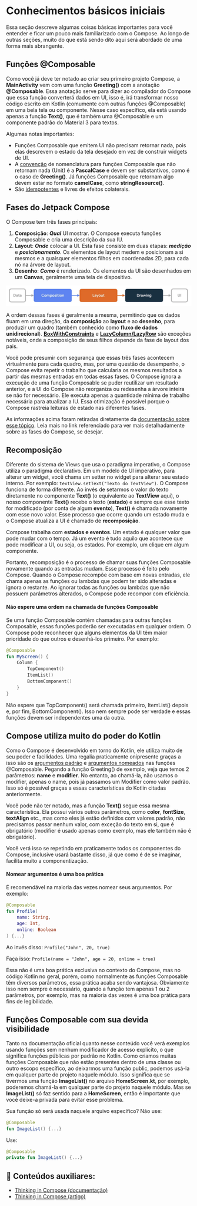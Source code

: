 # Conhecimentos básicos iniciais

Essa seção descreve algumas coisas básicas importantes para você entender e ficar um pouco mais familiarizado com o Compose. Ao longo de outras seções, muito do que está sendo dito aqui será abordado de uma forma mais abrangente.

## Funções @Composable

Como você já deve ter notado ao criar seu primeiro projeto Compose, a **MainActivity** vem com uma função **Greeting()** com a anotação **@Composable**. Essa anotação serve para dizer ao compilador do Compose que essa função converterá dados em UI, isso é, irá transformar nosso código escrito em Kotlin (comumente com outras funções @Composable) em uma bela tela ou componente. Nesse caso específico, ela está usando apenas a função **Text()**, que é também uma @Composable e um componente padrão do Material 3 para textos.

Algumas notas importantes:

- Funções Composable que emitem UI não precisam retornar nada, pois elas descrevem o estado da tela desejado em vez de construir widgets de UI.
- A [convenção](https://github.com/androidx/androidx/blob/androidx-main/compose/docs/compose-api-guidelines.md#naming-unit-composable-functions-as-entities) de nomenclatura para funções Composable que não retornam nada (Unit) é a **PascalCase** e devem ser substantivos, como é o caso de **Greeting()**. Já funções Composable que retornam algo devem estar no formato **camelCase**, como **stringResource()**.
- São [idempotentes](https://en.wikipedia.org/wiki/Idempotence#Computer_science_meaning) e livres de efeitos colaterais.

## Fases do Jetpack Compose

O Compose tem três fases principais:

1. **Composição**: ***Qual*** UI mostrar. O Compose executa funções Composable e cria uma descrição da sua IU.
2. **Layout**: ***Onde*** colocar a UI. Esta fase consiste em duas etapas: ***medição*** e ***posicionamento***. Os elementos de layout medem e posicionam a si mesmos e a quaisquer elementos filhos em coordenadas 2D, para cada nó na árvore de layout.
3. **Desenho**: ***Como*** é renderizado. Os elementos da UI são desenhados em um **Canvas**, geralmente uma tela de dispositivo.

![Fases do Jetpack Compose](basic/img-01.png)

A ordem dessas fases é geralmente a mesma, permitindo que os dados fluam em uma direção, da **composição** ao **layout** e ao **desenho**, para produzir um quadro (também conhecido como **fluxo de dados unidirecional**). [**BoxWithConstraints**](https://developer.android.com/jetpack/compose/layouts/basics#constraints) e [**LazyColumn/LazyRow**](../lists) são exceções notáveis, onde a composição de seus filhos depende da fase de layout dos pais.

Você pode presumir com segurança que essas três fases acontecem virtualmente para cada quadro, mas, por uma questão de desempenho, o Compose evita repetir o trabalho que calcularia os mesmos resultados a partir das mesmas entradas em todas essas fases. O Compose ignora a execução de uma função Composable se puder reutilizar um resultado anterior, e a UI do Compose não reorganiza ou redesenha a árvore inteira se não for necessário. Ele executa apenas a quantidade mínima de trabalho necessária para atualizar a IU. Essa otimização é possível porque o Compose rastreia leituras de estado nas diferentes fases.

As informações acima foram retiradas diretamente da [documentação sobre esse tópico](https://developer.android.com/jetpack/compose/phases). Leia mais no link referenciado para ver mais detalhadamente sobre as fases do Compose, se desejar.

## Recomposição

Diferente do sistema de Views que usa o paradigma imperativo, o Compose utiliza o paradigma declarativo. Em um modelo de UI imperativo, para alterar um widget, você chama um setter no widget para alterar seu estado interno. Por exemplo: ```textView.setText("Texto do TextView")```. O Compose funciona de forma diferente. Ao invés de setarmos o valor do texto diretamente no componente **Text()** (o equivalente ao **TextView** aqui), o nosso componente **Text()** recebe o texto (**estado**) e sempre que esse texto for modificado (por conta de algum **evento**), **Text()** é chamada novamente com esse novo valor. Esse processo que ocorre quando um estado muda e o Compose atualiza a UI é chamado de **recomposição**.

Compose trabalha com **estados e eventos**. Um estado é qualquer valor que pode mudar com o tempo. Já um evento é tudo aquilo que acontece que pode modificar a UI, ou seja, os estados. Por exemplo, um clique em algum componente.

Portanto, recomposição é o processo de chamar suas funções Composable novamente quando as entradas mudam. Esse processo é feito pelo Compose. Quando o Compose recompõe com base em novas entradas, ele chama apenas as funções ou lambdas que podem ter sido alteradas e ignora o restante. Ao ignorar todas as funções ou lambdas que não possuem parâmetros alterados, o Compose pode recompor com eficiência.

#### Não espere uma ordem na chamada de funções Composable

Se uma função Composable contém chamadas para outras funções Composable, essas funções poderão ser executadas em qualquer ordem. O Compose pode reconhecer que alguns elementos da UI têm maior prioridade do que outros e desenhá-los primeiro. Por exemplo:

```kotlin
@Composable
fun MyScreen() {
    Column {
        TopComponent()
        ItemList()
        BottomComponent()
    }
}
```

Não espere que TopComponent() será chamada primeiro, ItemList() depois e, por fim, BottomComponent(). Isso nem sempre pode ser verdade e essas funções devem ser independentes uma da outra.

## Compose utiliza muito do poder do Kotlin

Como o Compose é desenvolvido em torno do Kotlin, ele utiliza muito de seu poder e facilidades. Uma regalia praticamente onipresente graças a isso são os [argumentos padrão](https://kotlinlang.org/docs/functions.html#default-arguments) e [argumentos nomeados](https://kotlinlang.org/docs/functions.html#named-arguments) nas funções @Composable. Pegando a função Greeting() de exemplo, veja que temos 2 parâmetros: **name** e **modifier**. No entanto, ao chamá-la, não usamos o modifier, apenas o name, pois já passamos um Modifier como valor padrão. Isso só é possível graças a essas características do Kotlin citadas anteriormente.

Você pode não ter notado, mas a função **Text()** segue essa mesma característica. Ela possui vários outros parâmetros, como **color**, **fontSize**, **textAlign** etc., mas como eles já estão definidos com valores padrão, não precisamos passar nenhum valor, com exceção do texto em si, que é obrigatório (modifier é usado apenas como exemplo, mas ele também não é obrigatório).

Você verá isso se repetindo em praticamente todos os componentes do Compose, inclusive usará bastante disso, já que como é de se imaginar, facilita muito a componentização.

#### Nomear argumentos é uma boa prática

É recomendável na maioria das vezes nomear seus argumentos. Por exemplo:

```kotlin
@Composable
fun Profile(
    name: String,
    age: Int,
    online: Boolean
) {...}
```

Ao invés disso: ```Profile("John", 20, true)```

Faça isso: ```Profile(name = "John", age = 20, online = true)```

Essa não é uma boa prática exclusiva no contexto do Compose, mas no código Kotlin no geral, porém, como normalmente as funções Composable têm diversos parâmetros, essa prática acaba sendo vantajosa. Obviamente isso nem sempre é necessário, quando a função tem apenas 1 ou 2 parâmetros, por exemplo, mas na maioria das vezes é uma boa prática para fins de legibilidade.

## Funções Composable com sua devida visibilidade

Tanto na documentação oficial quanto nesse conteúdo você verá exemplos usando funções sem nenhum modificador de acesso explícito, o que significa funções públicas por padrão no Kotlin. Como criamos muitas funções Composable que não estão presentes dentro de uma classe ou outro escopo específico, ao deixarmos uma função public, podemos usá-la em qualquer parte do projeto naquele módulo. Isso significa que se tivermos uma função **ImageList()** no arquivo **HomeScreen.kt**, por exemplo, poderemos chamá-la em qualquer parte do projeto naquele módulo. Mas se **ImageList()** só faz sentido para a **HomeScreen**, então é importante que você deixe-a privada para evitar esse problema.

Sua função só será usada naquele arquivo específico? Não use:

```kotlin
@Composable
fun ImageList() {...}
```

Use:

```kotlin
@Composable
private fun ImageList() {...}
```


## :link: Conteúdos auxiliares:
- [Thinking in Compose (documentação)](https://developer.android.com/jetpack/compose/mental-model)
- [Thinking in Compose (artigo)](https://medium.com/androiddevelopers/thinking-in-compose-c4ef150bb7cf)